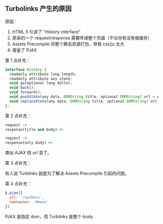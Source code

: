 ## Turbolinks 产生的原因

原因：

1. HTML 5 引进了 "History interface"
2. 原来的一个 request/response 需要传递整个页面（不论你有没有做缓存）
3. Assets Precompile 将整个静态资源打包，导致 css/js 太大
4. 借鉴了 PJAX

第 1 点补充：

```javascript
interface History {
  readonly attribute long length;
  readonly attribute any state;
  void go(optional long delta);
  void back();
  void forward();
  void pushState(any data, DOMString title, optional DOMString? url = null);
  void replaceState(any data, DOMString title, optional DOMString? url = null);
};
```

第 2 点补充：

```coffee
request ->
response(title and body) <-

request ->
response(only body) <-
```

类似 AJAX 但 url 变了。

第 3 点补充：

有人说 Turblinks 就是为了解决 Assets Precompile 引起的问题。

第 4 点补充：

```javascript
$.pjax({
  url: '/authors',
  container: '#main'
})
```

PJAX 是指定 dom，而 Turblinks 是整个 body.
